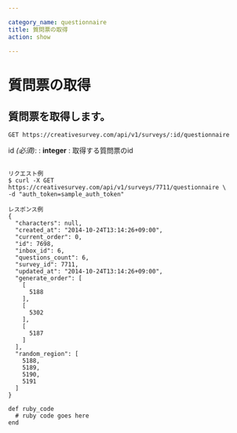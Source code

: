 ```yaml
---

category_name: questionnaire
title: 質問票の取得
action: show

---
```


# 質問票の取得

## 質問票を取得します。

`GET https://creativesurvey.com/api/v1/surveys/:id/questionnaire`

id _(必須)_:
: __integer__
: 取得する質問票のid

~~~

リクエスト例
$ curl -X GET https://creativesurvey.com/api/v1/surveys/7711/questionnaire \
-d "auth_token=sample_auth_token"

レスポンス例
{
  "characters": null,
  "created_at": "2014-10-24T13:14:26+09:00",
  "current_order": 0,
  "id": 7698,
  "inbox_id": 6,
  "questions_count": 6,
  "survey_id": 7711,
  "updated_at": "2014-10-24T13:14:26+09:00",
  "generate_order": [
    [
      5188
    ],
    [
      5302
    ],
    [
      5187
    ]
  ],
  "random_region": [
    5188,
    5189,
    5190,
    5191
  ]
}

~~~

~~~
def ruby_code
  # ruby code goes here
end
~~~

